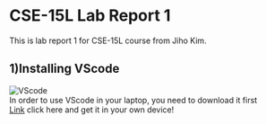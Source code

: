 # CSE-15L Lab Report 1
This is lab report 1 for CSE-15L course from Jiho Kim.
## 1)Installing VScode
![VScode](https://user-images.githubusercontent.com/129816454/230739254-a70aaea1-4afb-451b-b9c2-8195380fbf25.png)    
In order to use VScode in your laptop, you need to download it first    
[Link](https://code.visualstudio.com/) click here and get it in your own device!



